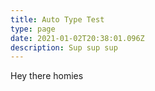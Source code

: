 ```yaml
---
title: Auto Type Test
type: page
date: 2021-01-02T20:38:01.096Z
description: Sup sup sup
---
```

Hey there homies
